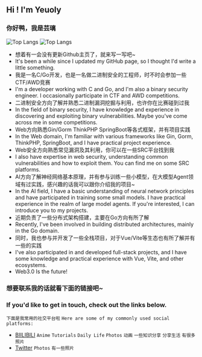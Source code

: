 ## Hi ! I'm Yeuoly
### 你好鸭，我是芸璃
![Top Langs](https://github-readme-stats.vercel.app/api?username=Yeuoly&show_icons=true&title_color=000&icon_color=0099ff&text_color=000&bg_color=ffffff&hide_border=true)
![Top Langs](https://github-readme-stats.vercel.app/api/top-langs/?username=Yeuoly\&layout=compact)

- 想着有一会没有更新Github主页了，就来写一写吧~
- It's been a while since I updated my GitHub page, so I thought I'd write a little something.
- 我是一名C/Go开发，也是一名做二进制安全的工程师，时不时会参加一些CTF/AWD竞赛
- I'm a developer working with C and Go, and I'm also a binary security engineer. I occasionally participate in CTF and AWD competitions.
- 二进制安全方向了解并熟悉二进制漏洞挖掘与利用，也许你在比赛碰到过我
- In the field of binary security, I have knowledge and experience in discovering and exploiting binary vulnerabilities. Maybe you've come across me in some competitions.
- Web方向熟悉Gin/Gorm ThinkPHP SpringBoot等各式框架，并有项目实践
- In the Web domain, I'm familiar with various frameworks like Gin, Gorm, ThinkPHP, SpringBoot, and I have practical project experience.
- Web安全方向熟悉常见漏洞及其利用，你可以在一些SRC平台找到我
- I also have expertise in web security, understanding common vulnerabilities and how to exploit them. You can find me on some SRC platforms.
- AI方向了解神经网络基本原理，并有参与训练一些小模型，在大模型Agent领域有过实践，感兴趣的话我可以跟你介绍我的项目~
- In the AI field, I have a basic understanding of neural network principles and have participated in training some small models. I have practical experience in the realm of large model agents. If you're interested, I can introduce you to my projects.
- 近期负责了一些分布式架构搭建，主要在Go方向有所了解
- Recently, I've been involved in building distributed architectures, mainly in the Go domain.
- 同时，我也参与并开发了一些全栈项目，对于Vue/Vite等生态也有所了解并有一些的实践
- I've also participated in and developed full-stack projects, and I have some knowledge and practical experience with Vue, Vite, and other ecosystems.
- Web3.0 Is the future!

### 想要联系我的话就看下面的链接吧~
### If you'd like to get in touch, check out the links below.
`下面是我常用的社交平台啦`
`Here are some of my commonly used social platforms:`

- [BIILIBILI](https://space.bilibili.com/40691233) `Anime` `Tutorials` `Daily Life` `Photos` `动画` `一些知识分享` `分享生活` `有很多照片`
- [Twitter](https://twitter.com/Yeuoly1) `Photos` `有一些照片`
